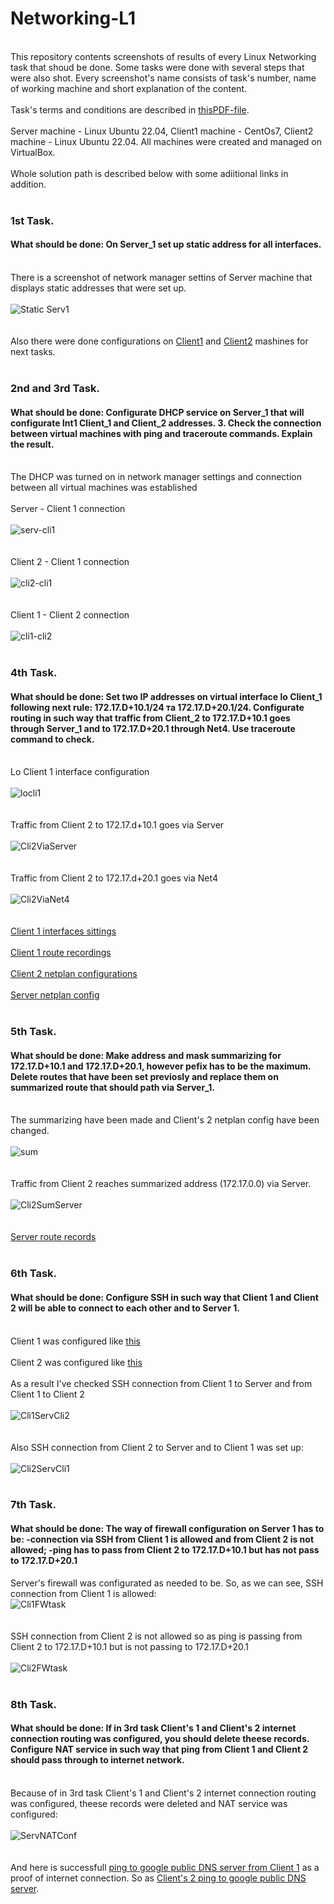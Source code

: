 # Networking-L1
<br> This repository contents screenshots of results of every Linux Networking task that shoud be done. Some tasks were done with several steps that were also shot.
Every screenshot's name consists of task's number, name of working machine and short explanation of the content. </br>
<br> Task's terms and conditions are described in [thisPDF-file](https://github.com/marinaimeninnik/Networking-L1/blob/main/Task_Linux_Net.pdf). </br>
<br>Server machine - Linux Ubuntu 22.04, Client1 machine - CentOs7, Client2 machine - Linux Ubuntu 22.04. All machines were created and managed on VirtualBox.</br>
<br> Whole solution path is described below with some adiitional links in addition. </br>
</br>
### 1st Task.
#### What should be done: On Server_1 set up static address for all interfaces.
<br>There is a screenshot of network manager settins of Server machine that displays static addresses that were set up.</br>
<br>![Static Serv1](https://github.com/marinaimeninnik/Networking-L1/blob/main/Pictures/Task%201%20-%20Server%20-%20static%20addresse%20on%20all%20interfaces.png)</br>
</br>
<br>Also there were done configurations on [Client1](https://github.com/marinaimeninnik/Networking-L1/blob/main/Pictures/Task%201%20-%20Client1-%20static%20addresse%20on%20all%20interfaces.png) and [Client2](https://github.com/marinaimeninnik/Networking-L1/blob/main/Pictures/Task%201%20-%20Client2-%20static%20addresses%20on%20all%20interfaces.png) mashines for next tasks.</br>
</br>
### 2nd and 3rd Task. 
#### What should be done: Configurate DHCP service on Server_1 that will configurate Int1 Client_1 and Client_2 addresses. 3. Check the connection between virtual machines with ping and traceroute commands. Explain the result.
<br>The DHCP was turned on in network manager settings and connection between all virtual machines was established</br>
<br>Server - Client 1 connection </br>
<br>![serv-cli1](https://github.com/marinaimeninnik/Networking-L1/blob/main/Pictures/Task%201-3%20-%20Server-%20static%20address%20ping%20net2%20(client1-server).png)</br>
</br>
<br>Client 2 - Client 1 connection </br>
<br>![cli2-cli1](https://github.com/marinaimeninnik/Networking-L1/blob/main/Pictures/Task%201-3%20-%20Client2-%20static%20address%20ping%20net4%20(client2-client1).png)</br>
</br>
<br>Client 1 - Client 2 connection </br>
<br>![cli1-cli2](https://github.com/marinaimeninnik/Networking-L1/blob/main/Pictures/Task%201-3%20-%20Client1-%20static%20address%20ping%20net4%20(client1-client2).png) </br>
</br>
### 4th Task.
#### What should be done: Set two IP addresses on virtual interface lo Client_1 following next rule: 172.17.D+10.1/24 та 172.17.D+20.1/24. Configurate routing in such way that traffic from Client_2 to 172.17.D+10.1 goes through Server_1 and to 172.17.D+20.1 through Net4. Use traceroute command to check.
<br>Lo Client 1 interface configuration</br>
<br>![locli1](https://github.com/marinaimeninnik/Networking-L1/blob/main/Pictures/Task%204%20-%20Client-1%20ip%20add%20addresses%20lo.png)</br>
</br>
<br>Traffic from Client 2 to 172.17.d+10.1 goes via Server </br>
<br>![Cli2ViaServer](https://github.com/marinaimeninnik/Networking-L1/blob/main/Pictures/Task%204%20-%20Client-2%20to%20172_17_d%2B10_1%20via%20Server.png) </br>
</br>
<br>Traffic from Client 2 to 172.17.d+20.1 goes via Net4 </br>
<br>![Cli2ViaNet4](https://github.com/marinaimeninnik/Networking-L1/blob/main/Pictures/Task%204%20-%20Client-2%20to%20172_17_d%2B20_1%20via%20Net4.png) </br>
</br>
<br>[Client 1 interfaces sittings](https://github.com/marinaimeninnik/Networking-L1/blob/main/Pictures/Task%204%20-%20Client-1%20net%20config.png)</br>
<br>[Client 1 route recordings](https://github.com/marinaimeninnik/Networking-L1/blob/main/Pictures/Task%204%20-%20Client-1%20route%20records.png)</br>
<br>[Client 2 netplan configurations](https://github.com/marinaimeninnik/Networking-L1/blob/main/Pictures/Task%204%20-%20Client-2%20netplan%20config.png)</br>
<br>[Server netplan config](https://github.com/marinaimeninnik/Networking-L1/blob/main/Pictures/Task%204%20-%20Server%20netplan%20config.png)</br>
</br>
### 5th Task.
#### What should be done: Make address and mask summarizing for 172.17.D+10.1 and 172.17.D+20.1, however pefix has to be the maximum. Delete routes that have been set previosly and replace them on summarized route that should path via Server_1.
<br>The summarizing have been made and Client's 2 netplan config have been changed. </br>
<br>![sum](https://github.com/marinaimeninnik/Networking-L1/blob/main/Pictures/Task%205%20-%20Client-2%20netplan%20config.png) </br>
</br>
<br>Traffic from Client 2 reaches summarized address (172.17.0.0) via Server.</br>
<br>![Cli2SumServer](https://github.com/marinaimeninnik/Networking-L1/blob/main/Pictures/Task%205%20-%20Client-2%20reach%20172_17_0_0%20via%20server.png)</br>
</br>
<br>[Server route records](https://github.com/marinaimeninnik/Networking-L1/blob/main/Pictures/Task%205%20-%20Server%20route%20records.png)</br>
</br>
### 6th Task.
#### What should be done: Configure SSH in such way that Client 1 and Client 2 will be able to connect to each other and to Server 1.
<br>Client 1 was configured like [this](https://github.com/marinaimeninnik/Networking-L1/blob/main/Pictures/Task%206%20-%20client1%20ssh_config.png)</br>
<br>Client 2 was configured like [this](https://github.com/marinaimeninnik/Networking-L1/blob/main/Pictures/Task%206%20-%20client2%20ssh_config.png)</br>
<br>As a result I've checked SSH connection from Client 1 to Server and from Client 1 to Client 2 </br>
<br>![Cli1ServCli2](https://github.com/marinaimeninnik/Networking-L1/blob/main/Pictures/Task%206%20-%20ssh%20connections%20client1%20to%20server%20and%20client2.png)</br>
</br>
<br>Also SSH connection from Client 2 to Server and to Client 1 was set up:</br>
<br>![Cli2ServCli1](https://github.com/marinaimeninnik/Networking-L1/blob/main/Pictures/Task%206%20-%20ssh%20connections%20client2%20to%20server%20and%20client1.png)</br>
</br>
### 7th Task.
#### What should be done: The way of firewall configuration on Server 1 has to be: -connection via SSH from Client 1 is allowed and from Client 2 is not allowed; -ping has to pass from Client 2 to 172.17.D+10.1 but has not pass to 172.17.D+20.1
Server's firewall was configurated as needed to be. So, as we can see, SSH connection from Client 1 is allowed:
<br>![Cli1FWtask](https://github.com/marinaimeninnik/Networking-L1/blob/main/Pictures/Task%207%20-%20ssh%20connection%20allow%20client1%20to%20server.png)</br>
</br>
<br>SSH connection from Client 2 is not allowed so as ping is passing from Client 2 to 172.17.D+10.1 but is not passing to 172.17.D+20.1</br>
<br>![Cli2FWtask](https://github.com/marinaimeninnik/Networking-L1/blob/main/Pictures/Task%207%20-%20ssh%20connection%20deny%20client2%20to%20server%20and%20172_17_46_1%20allow%20to%20172_17_36_1.png)</br>
</br>
### 8th Task.
#### What should be done: If in 3rd task Client's 1 and Client's 2 internet connection routing was configured, you should delete theese records. Configure NAT service in such way that ping from Client 1 and Client 2 should pass through to internet network.
<br>Because of in 3rd task Client's 1 and Client's 2 internet connection routing was configured, theese records were deleted and NAT service was configured:</br>
<br>![ServNATConf](https://github.com/marinaimeninnik/Networking-L1/blob/main/Pictures/Task%208%20-%20Server%20nat%20configurations.png)</br>
</br>
<br>And here is successfull [ping to google public DNS server from Client 1](https://github.com/marinaimeninnik/Networking-L1/blob/main/Pictures/Task%208%20-%20Client1%20ping%20to%20internet.png) as a proof of internet connection. So as [Client's 2 ping to google public DNS server](https://github.com/marinaimeninnik/Networking-L1/blob/main/Pictures/Task%208%20-%20Client2%20ping%20to%20internet.png).</br>

